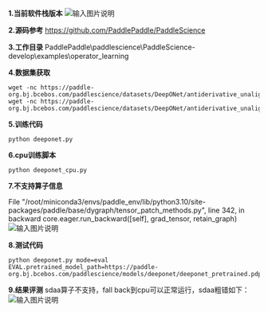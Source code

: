  **1.当前软件栈版本** 
![输入图片说明](https://foruda.gitee.com/images/1738900795709577351/8c234fbd_12173785.png "0f53ba650978b265cfb5091f991df07.png")

 **2.源码参考** 
https://github.com/PaddlePaddle/PaddleScience

 **3.工作目录** 
PaddlePaddle\paddlescience\PaddleScience-develop\examples\operator_learning

 **4.数据集获取** 

```
wget -nc https://paddle-org.bj.bcebos.com/paddlescience/datasets/DeepONet/antiderivative_unaligned_train.npz
wget -nc https://paddle-org.bj.bcebos.com/paddlescience/datasets/DeepONet/antiderivative_unaligned_test.npz
```

 **5.训练代码** 

```
python deeponet.py

```

 **6.cpu训练脚本** 

```
python deeponet_cpu.py

```

 **7.不支持算子信息** 

 File "/root/miniconda3/envs/paddle_env/lib/python3.10/site-packages/paddle/base/dygraph/tensor_patch_methods.py", line 342, in backward
    core.eager.run_backward([self], grad_tensor, retain_graph)
![输入图片说明](https://foruda.gitee.com/images/1739958407685833232/ba9cae78_12173785.png "屏幕截图")

 **8.测试代码** 

```
python deeponet.py mode=eval EVAL.pretrained_model_path=https://paddle-org.bj.bcebos.com/paddlescience/models/deeponet/deeponet_pretrained.pdparams

```
 **9.结果评测** 
sdaa算子不支持，fall back到cpu可以正常运行，sdaa粗错如下：
![输入图片说明](https://foruda.gitee.com/images/1738901960070312843/9f9f562b_12173785.png "0196c01d846d0433a8fbc4b64b511df.png")